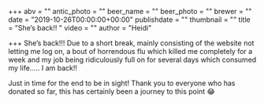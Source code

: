 +++
abv = ""
antic_photo = ""
beer_name = ""
beer_photo = ""
brewer = ""
date = "2019-10-26T00:00:00+00:00"
publishdate = ""
thumbnail = ""
title = "She’s back!! "
video = ""
author = "Heidi"

+++
She’s back!!! Due to a short break, mainly consisting of the website not letting me log on, a bout of horrendous flu which killed me completely for a week and my job being ridiculously full on for several days which consumed my life..... I am back!! 

Just in time for the end to be in sight! Thank you to everyone who has donated so far, this has certainly been a journey to this point 😂